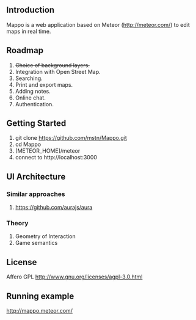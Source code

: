 ## Introduction

Mappo is a web application based on Meteor (http://meteor.com/) to edit maps in real time.

## Roadmap

1. ~~Choice of background layers.~~
2. Integration with Open Street Map.
3. Searching.
4. Print and export maps.
5. Adding notes.
6. Online chat.
7. Authentication.

## Getting Started

1. git clone https://github.com/mstn/Mappo.git
2. cd Mappo
3. [METEOR_HOME]/meteor
4. connect to http://localhost:3000

## UI Architecture

### Similar approaches

1. https://github.com/aurajs/aura

### Theory

1. Geometry of Interaction
2. Game semantics

## License

Affero GPL
http://www.gnu.org/licenses/agpl-3.0.html


## Running example

http://mappo.meteor.com/
